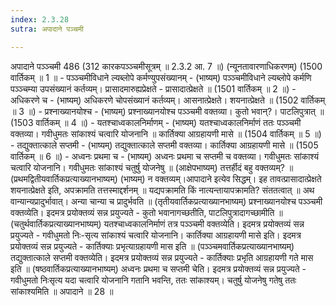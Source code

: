 ```yaml
---
index: 2.3.28
sutra: अपादाने पञ्चमी

---
```

अपादाने पञ्ञ्चमी 486 (312 कारकपञ्ञ्चमीसूत्रम् ॥ 2.3.2 आ. 7 ॥) (न्यूनतावारणाधिकरणम्) (1500 वार्तिकम् ॥ 1 ॥ - पञ्ञ्चमीविधाने ल्यब्लोपे कर्मण्युपसंख्यानम् - (भाष्यम्) पञ्ञ्चमीविधाने ल्यब्लोपे कर्मणि पञ्ञ्चम्या उपसंख्यानं कर्तव्यम्। प्रासादमारुह्यप्रेक्षते - प्रासादात्प्रेक्षते ॥ (1501 वार्तिकम् ॥ 2 ॥) - अधिकरणे च - (भाष्यम्) अधिकरणे चोपसंख्यानं कर्तव्यम्। आसनात्प्रेक्षते। शयनात्प्रेक्षते ॥ (1502 वार्तिकम् ॥ 3 ॥) - प्रश्नाख्यानयोश्च - (भाष्यम्) प्रश्नाख्यानयोश्च पञ्ञ्चमी वक्तव्या। कुतो भवान्?। पाटलिपुत्रात् ॥ (1503 वार्तिकम् ॥ 4 ॥) - यतश्चाध्वकालनिर्माणम् - (भाष्यम्) यतश्चाध्वकालनिर्माणं ततः पञ्ञ्चमी वक्तव्या। गवीधुमतः सांकाश्यं चत्वारि योजनानि ॥ कार्तिक्या आग्रहायणी मासे ॥ (1504 वार्तिकम् ॥ 5 ॥) - तद्युक्तात्काले सप्तमी - (भाष्यम्) तद्युक्तात्काले सप्तमी वक्तव्या। कार्तिक्या आग्रहायणी मासे ॥ (1505 वार्तिकम् ॥ 6 ॥) - अध्वनः प्रथमा च - (भाष्यम्) अध्वनः प्रथमा च सप्तमी च वक्तव्या। गवीधुमतः सांकाश्यं चत्वारि योजनानि। गवीधुमतः सांकाश्यं चतुर्षु योजनेषु ॥ (आक्षेपभाष्यम्) तत्तर्हीदं बहु वक्तव्यम्? ॥ (प्रथमद्वितीयवार्तिकप्रत्याख्यानभाष्यम्) (भाष्यम्) न वक्तव्यम्।आपादाने इत्येव सिद्धम्। इह तावत्प्रासादात्प्रेक्षते शयनात्प्रेक्षते इति, अपक्रामति तत्तस्माद्दर्शनम् ॥ यद्यपक्रामति किं नात्यन्तायापक्रामति? संततत्वात् ॥ अथ वान्यान्यप्रादुर्भावात्। अन्या चान्या च प्रादुर्भवति ॥ (तृतीयवार्तिकप्रत्याख्यानभाष्यम्) प्रश्नाख्यानयोश्च पञ्ञ्चमी वक्तव्येति। इदमत्र प्रयोक्तव्यं सन्न प्रयुज्यते - कुतो भवानागच्छतीति, पाटलिपुत्रादागच्छामीति ॥ (चतुर्थवार्तिकप्रत्याख्यानभाष्यम्) यतश्चाध्वकालनिर्माणं तत्र पञ्ञ्चमी वक्तव्येति। इदमत्र प्रयोक्तव्यं सन्न प्रयुज्यते - गवीधुमतो निः-सृत्य सांकाश्यं चत्वारि योजनानि। कार्तिक्या आग्रहायणी मासे इति। इदमत्र प्रयोक्तव्यं सन्न प्रयुज्यते -  कार्तिक्याः प्रभृत्याग्रहायणी मास इति ॥ (पञ्ञ्चमवार्तिकप्रत्याख्यानभाष्यम्) तद्युक्तात्काले सप्तमी वक्तव्येति। इदमत्र प्रयोक्तव्यं सन्न प्रयुज्यते - कार्तिक्याः प्रभृति आग्रहायणी गते मास इति ॥ (षष्ठवार्तिकप्रत्याख्यानभाष्यम्) अध्वनः प्रथमा च सप्तमी चेति। इदमत्र प्रयोक्तव्यं सन्न प्रयुज्यते - गवीधुमतो निःसृत्य यदा चत्वारि योजनानि गतानि भवन्ति, ततः सांकाश्यम्। चतुर्षु योजनेषु गतेषु ततः सांकाश्यमिति ॥ अपादाने ॥ 28 ॥